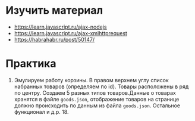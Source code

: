 # Изучить материал

+ https://learn.javascript.ru/ajax-nodejs
+ https://learn.javascript.ru/ajax-xmlhttprequest
+ https://habrahabr.ru/post/50147/

# Практика

1) Эмулируем работу корзины. В правом верхнем углу список набранных товаров (определяем по id).
Товары расположены в ряд по центру. Создаем 5 разных типов товаров.Данные о товарах хранятся в файле `goods.json`, отображение товаров на странице должно происходить по данным из файла `goods.json`. Остальное функционал и д.р. 18.


